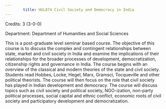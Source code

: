 ```yaml
---
        title: HUL874 Civil Society and Democracy in India
---
```

Credits: 3 (3-0-0)

Department: Department of Humanities and Social Sciences

This is a post-graduate level seminar based course. The objective of this course is to discuss the complex and contingent relationships between state, market and civil society in India and examine the implications of their relationships for the broader processes of development, democratization, citizenship rights and governance in India. The course begins with an overview of the classical and modern theories of the state and civil society. Students read Hobbes, Locke, Hegel, Marx, Gramsci, Tocqueville and other political theorists. The course will then focus on the role that civil society has played in Indian development and democracy. The course will discuss topics such as civil society and political society, NGO-ization, non-party political processes, social capital and ethnic conflict, economic roots of civil society and participatory development and democratization.